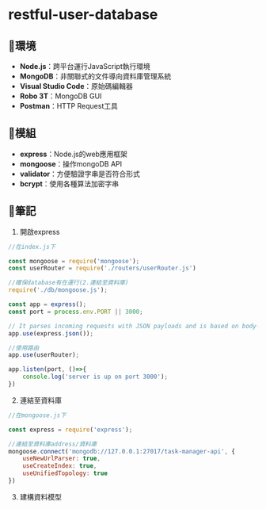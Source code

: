 # restful-user-database
 
 
## 🌳環境
- **Node.js**：跨平台運行JavaScript執行環境
- **MongoDB**：非關聯式的文件導向資料庫管理系統
- **Visual Studio Code**：原始碼編輯器
- **Robo 3T**：MongoDB GUI
- **Postman**：HTTP Request工具
 
## 🚩模組 
- **express**：Node.js的web應用框架
- **mongoose**：操作mongoDB API
- **validator**：方便驗證字串是否符合形式
- **bcrypt**：使用各種算法加密字串

## 📃筆記
1. 開啟express
 ```js
 //在index.js下
 
 const mongoose = require('mongoose');
 const userRouter = require('./routers/userRouter.js')

 //確保database有在運行(2.連結至資料庫)
 require('./db/mongoose.js');

 const app = express();
 const port = process.env.PORT || 3000;

 // It parses incoming requests with JSON payloads and is based on body-parser.
 app.use(express.json());

 //使用路由
 app.use(userRouter);

 app.listen(port, ()=>{
     console.log('server is up on port 3000');
 })
 ```
2. 連結至資料庫
 ```js
 //在mongoose.js下

 const express = require('express');

 //連結至資料庫address/資料庫
 mongoose.connect('mongodb://127.0.0.1:27017/task-manager-api', {
     useNewUrlParser: true,
     useCreateIndex: true,
     useUnifiedTopology: true
 })
 ```
3. 建構資料模型
 ```js

 ```

